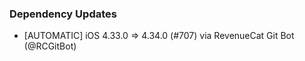 ### Dependency Updates
* [AUTOMATIC] iOS 4.33.0 => 4.34.0 (#707) via RevenueCat Git Bot (@RCGitBot)
